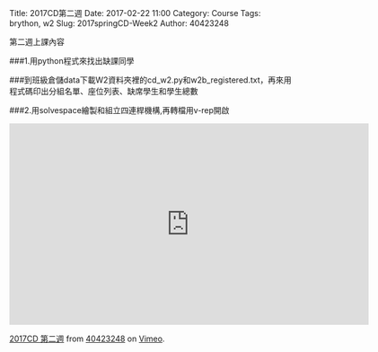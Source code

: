 Title: 2017CD第二週
Date: 2017-02-22 11:00
Category: Course
Tags: brython, w2
Slug: 2017springCD-Week2
Author: 40423248


第二週上課內容

###1.用python程式來找出缺課同學

<!-- PELICAN_END_SUMMARY -->

###到班級倉儲data下載W2資料夾裡的cd_w2.py和w2b_registered.txt，再來用程式碼印出分組名單、座位列表、缺席學生和學生總數

###2.用solvespace繪製和組立四連桿機構,再轉檔用v-rep開啟


<iframe src="https://player.vimeo.com/video/209055543" width="640" height="359" frameborder="0" webkitallowfullscreen mozallowfullscreen allowfullscreen></iframe>
<p><a href="https://vimeo.com/209055543">2017CD 第二週</a> from <a href="https://vimeo.com/user46447136">40423248</a> on <a href="https://vimeo.com">Vimeo</a>.</p>